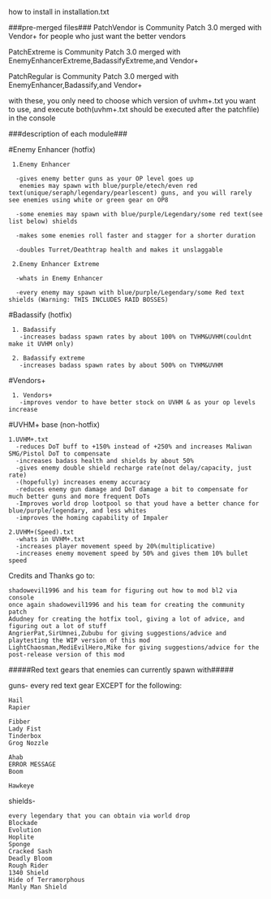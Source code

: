how to install in installation.txt

###pre-merged files###
PatchVendor is Community Patch 3.0 merged with Vendor+ for people who just want the better vendors

PatchExtreme is Community Patch 3.0 merged with EnemyEnhancerExtreme,BadassifyExtreme,and Vendor+

PatchRegular is Community Patch 3.0 merged with EnemyEnhancer,Badassify,and Vendor+
     
with these, you only need to choose which version of uvhm+.txt you want to use, and execute both(uvhm+.txt should be executed after the patchfile) in the console

###description of each module###

#Enemy Enhancer (hotfix)

     1.Enemy Enhancer

      -gives enemy better guns as your OP level goes up
       enemies may spawn with blue/purple/etech/even red text(unique/seraph/legendary/pearlescent) guns, and you will rarely see enemies using white or green gear on OP8
  
      -some enemies may spawn with blue/purple/Legendary/some red text(see list below) shields

      -makes some enemies roll faster and stagger for a shorter duration
  
      -doubles Turret/Deathtrap health and makes it unslaggable

     2.Enemy Enhancer Extreme

      -whats in Enemy Enhancer
    
      -every enemy may spawn with blue/purple/Legendary/some Red text shields (Warning: THIS INCLUDES RAID BOSSES)

#Badassify (hotfix)

     1. Badassify
       -increases badass spawn rates by about 100% on TVHM&UVHM(couldnt make it UVHM only)
       
     2. Badassify extreme
       -increases badass spawn rates by about 500% on TVHM&UVHM

#Vendors+

     1. Vendors+
       -improves vendor to have better stock on UVHM & as your op levels increase





#UVHM+ base (non-hotfix)

    1.UVHM+.txt
      -reduces DoT buff to +150% instead of +250% and increases Maliwan SMG/Pistol DoT to compensate
      -increases badass health and shields by about 50%
      -gives enemy double shield recharge rate(not delay/capacity, just rate)
      -(hopefully) increases enemy accuracy
      -reduces enemy gun damage and DoT damage a bit to compensate for much better guns and more frequent DoTs
      -Improves world drop lootpool so that youd have a better chance for blue/purple/legendary, and less whites
      -improves the homing capability of Impaler

    2.UVHM+(Speed).txt
      -whats in UVHM+.txt
      -increases player movement speed by 20%(multiplicative)
      -increases enemy movement speed by 50% and gives them 10% bullet speed



Credits and Thanks go to:

    shadowevil1996 and his team for figuring out how to mod bl2 via console
    once again shadowevil1996 and his team for creating the community patch
    Adudney for creating the hotfix tool, giving a lot of advice, and figuring out a lot of stuff
    AngrierPat,SirUmnei,Zububu for giving suggestions/advice and playtesting the WIP version of this mod
    LightChaosman,MediEvilHero,Mike for giving suggestions/advice for the post-release version of this mod

#####Red text gears that enemies can currently spawn with#####

guns- every red text gear EXCEPT for the following:

    Hail
    Rapier
    
    Fibber
    Lady Fist
    Tinderbox
    Grog Nozzle
    
    Ahab
    ERROR MESSAGE
    Boom
    
    Hawkeye

shields-

    every legendary that you can obtain via world drop
    Blockade
    Evolution
    Hoplite
    Sponge
    Cracked Sash
    Deadly Bloom
    Rough Rider
    1340 Shield
    Hide of Terramorphous
    Manly Man Shield
    
